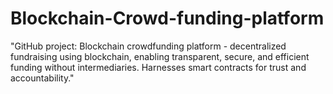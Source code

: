 # Blockchain-Crowd-funding-platform
"GitHub project: Blockchain crowdfunding platform - decentralized fundraising using blockchain, enabling transparent, secure, and efficient funding without intermediaries. Harnesses smart contracts for trust and accountability."
